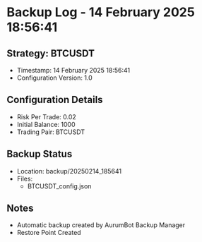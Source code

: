 # Backup Log - 14 February 2025 18:56:41

## Strategy: BTCUSDT
- Timestamp: 14 February 2025 18:56:41
- Configuration Version: 1.0

## Configuration Details
- Risk Per Trade: 0.02
- Initial Balance: 1000
- Trading Pair: BTCUSDT

## Backup Status
- Location: backup/20250214_185641
- Files:
  - BTCUSDT_config.json
  
## Notes
- Automatic backup created by AurumBot Backup Manager
- Restore Point Created

